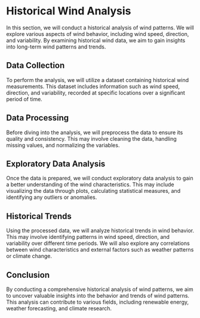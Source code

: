 # Historical Wind Analysis

In this section, we will conduct a historical analysis of wind patterns. We will explore various aspects of wind behavior, including wind speed, direction, and variability. By examining historical wind data, we aim to gain insights into long-term wind patterns and trends.

## Data Collection

To perform the analysis, we will utilize a dataset containing historical wind measurements. This dataset includes information such as wind speed, direction, and variability, recorded at specific locations over a significant period of time.

## Data Processing

Before diving into the analysis, we will preprocess the data to ensure its quality and consistency. This may involve cleaning the data, handling missing values, and normalizing the variables.

## Exploratory Data Analysis

Once the data is prepared, we will conduct exploratory data analysis to gain a better understanding of the wind characteristics. This may include visualizing the data through plots, calculating statistical measures, and identifying any outliers or anomalies.

## Historical Trends

Using the processed data, we will analyze historical trends in wind behavior. This may involve identifying patterns in wind speed, direction, and variability over different time periods. We will also explore any correlations between wind characteristics and external factors such as weather patterns or climate change.

## Conclusion

By conducting a comprehensive historical analysis of wind patterns, we aim to uncover valuable insights into the behavior and trends of wind patterns. This analysis can contribute to various fields, including renewable energy, weather forecasting, and climate research.

